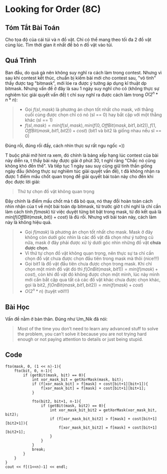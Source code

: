 # Looking for Order (8C)

## Tóm Tắt Bài Toán
Cho tọa độ của cái túi và n đồ vật. Chỉ có thể mang theo tối đa 2 đồ vật cùng lúc. Tìm thời gian ít nhất để bỏ n đồ vật vào túi.

## Quá Trình 
Ban đầu, do quá gà nên không suy nghĩ ra cách làm trong contest. Nhưng vì sau khi contest kết thúc, chuẩn bị kiếm bài mới cho contest sau, "vô tình" thấy được tag "bitmask", mới lóe ra được ý tưởng áp dụng kĩ thuật dp bitmask. Nhưng vấn đề ở đây là sau 1 ngày suy nghĩ cho có (không thực sự nghiêm túc giải quyết vấn đề) t chỉ suy nghĩ ra được cách làm trong $O(2^n * n * n)$:  
> - Gọi $f(sl, mask)$ là phương án chọn tốt nhất cho mask, với thằng cuối cùng được chọn chỉ có nó (sl == 0) hay bắt cặp với một thằng khác (sl == 1)  
> - $f(sl, mask) = min(f(sl, mask), min(f(0, OffBit(mask, bit1, bit2)), f(1, OffBit(mask, bit1, bit2)) + cost)$ (bit1 và bit2 là giống nhau nếu sl == 0)  

Đúng rồi, đúng rồi đấy, cách nhìn thực sự rất ngu ngốc =))

T buộc phải mở hint ra xem, đó chính là bảng xếp hạng lúc contest của bài này diễn ra, t thấy bài này được giải ở phút 30, t nghĩ rằng "Chắc nó cũng không khó đến thế". Và tiếp tục 1 ngày sau suy cũng giữ tinh thần giống ngày đầu (không thực sự nghiêm túc giải quyết vấn đề), t đã không nhận ra được 1 điểm mấu chốt quan trọng để giải quyết bài toàn này cho đến khi đọc được lời giải:
> Thứ tự chọn đồ vật không quan trọng

Đây chính là điểm mấu chốt mà t đã bỏ qua, nó thay đổi hoàn toàn cách nhìn nhận của t về một bài toán dp bitmask, từ trước giờ t chỉ nghĩ là chỉ cần làm cách tính $f(mask)$ từ việc duyệt từng bit bật trong mask, từ đó kết quả là $min(f(OffBit(mask, bit)) + cost)$ là đủ rồi. Nhưng với bài toán này, cách làm này là không hiệu quả.
> - Gọi $f(mask)$ là phương án chọn tốt nhất cho mask. Mask ở đây không còn dưới góc nhìn là các đồ vật đã chọn như ý tưởng cũ nữa, mask ở đây phải được xử lý dưới góc nhìn những đồ vật **chưa được chọn**.  
> - Vì thứ tự chọn đồ vật không quan trọng, nên thực sự ta chỉ cần chọn đồ vật chưa được chọn đầu tiên trong mask mà thôi (nice!!!)  
> - Gọi bit1 là đồ vật đầu tiên chưa được chọn trong mask. Khi chỉ chọn một mình đồ vật đó thì $f(OnBit(mask, bit1)) = min(f(mask) + cost)$, còn khi đồ vật đó không được chọn một mình, lúc này mình mới cần bắt cặp qua tất cả các đồ vật khác chưa được chọn khác, gọi là bit2, $f(OnBit(mask, bit1, bit2)) = min(f(mask) + cost)$
> - $O(2^n * n)$ (tuyệt vời!!!)

## Bài Học
Vấn đề nằm ở bản thân. Đúng như Um_Nik đã nói:
> Most of the time you don’t need to learn any advanced stuff to solve the problem, you can’t solve it because you are not trying hard enough or not paying attention to details or just being stupid.

## Code
```
fto(mask, 0, (1 << n)-1){
    fto(bit, 0, n-1){
        if (getBit(mask, bit) == 0){
            int xor_mask_bit = getXorMask(mask, bit);
            if (f[xor_mask_bit] > f[mask] + cost[bit+1][bit+1]){
                f[xor_mask_bit] = f[mask] + cost[bit+1][bit+1];
            }

            fto(bit2, bit+1, n-1){
                if (getBit(mask, bit2) == 0){
                    int xor_mask_bit_bit2 = getXorMask(xor_mask_bit, bit2);
                    if (f[xor_mask_bit_bit2] > f[mask] + cost[bit+1][bit2+1]){
                        f[xor_mask_bit_bit2] = f[mask] + cost[bit+1][bit2+1];
                    }
                }
            }
            break;
        }
    }
}
cout << f[(1<<n)-1] << endl;
```
